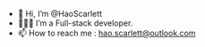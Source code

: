 - 👋 Hi, I’m @HaoScarlett
- 👩🏻‍💻 I’m a Full-stack developer.
- 📫 How to reach me : hao.scarlett@outlook.com

<!---
HaoScarlett/HaoScarlett is a ✨ special ✨ repository because its `README.md` (this file) appears on your GitHub profile.
You can click the Preview link to take a look at your changes.
--->
